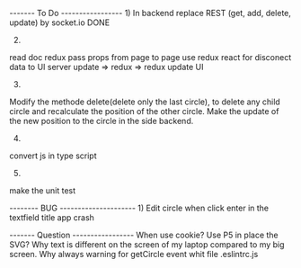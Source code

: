------- To Do -----------------
1)
In backend replace REST (get, add, delete, update) by socket.io
DONE

2)
read doc redux
pass props from page to page use redux react for disconect data to UI
server update => redux => redux update UI

3)
Modify the methode delete(delete only the last circle), to delete any child circle and recalculate the position of the other circle.
Make the update of the new position to the circle in the side backend. 

4)
convert js in type script

5)
make the unit test




-------- BUG ---------------------
1)
Edit circle when click enter in the textfield title app crash



------- Question -----------------
When use cookie?
Use P5 in place the SVG?
Why text is different on the screen of my laptop compared to my big screen.
Why always warning for getCircle event whit file .eslintrc.js